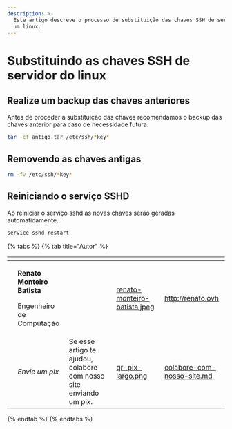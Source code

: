 ```yaml
---
description: >-
  Este artigo descreve o processo de substituição das chaves SSH de servidor de
  um linux.
---
```


# Substituindo as chaves SSH de servidor do linux

## Realize um backup das chaves anteriores

Antes de proceder a substituição das chaves recomendamos o backup das chaves anterior para caso de necessidade futura.

```bash
tar -cf antigo.tar /etc/ssh/*key*
```

## Removendo as chaves antigas

```bash
rm -fv /etc/ssh/*key*
```

## Reiniciando o serviço SSHD

Ao reiniciar o serviço sshd as novas chaves serão geradas automaticamente.

```bash
service sshd restart
```

{% tabs %}
{% tab title="Autor" %}
<table data-card-size="large" data-view="cards"><thead><tr><th data-type="users" data-multiple></th><th></th><th></th><th data-hidden data-card-cover data-type="files"></th><th data-hidden data-card-target data-type="content-ref"></th></tr></thead><tbody><tr><td></td><td><p><strong>Renato Monteiro Batista</strong></p><p>Engenheiro de Computação</p></td><td></td><td><a href="../../.gitbook/assets/renato-monteiro-batista.jpeg">renato-monteiro-batista.jpeg</a></td><td><a href="http://renato.ovh">http://renato.ovh</a></td></tr><tr><td></td><td><em>Envie um pix</em></td><td>Se esse artigo te ajudou, colabore com nosso site enviando um pix.</td><td><a href="../../.gitbook/assets/qr-pix-largo.png">qr-pix-largo.png</a></td><td><a href="../../colabore-com-nosso-site.md">colabore-com-nosso-site.md</a></td></tr></tbody></table>
{% endtab %}
{% endtabs %}